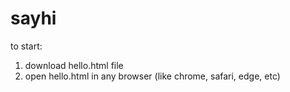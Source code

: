 # sayhi

to start: 

1. download hello.html file
2. open hello.html in any browser (like chrome, safari, edge, etc)

